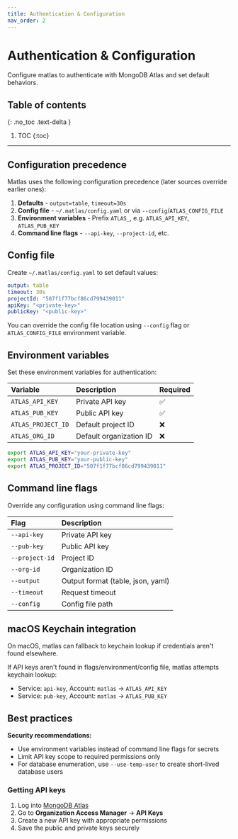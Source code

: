```yaml
---
title: Authentication & Configuration
nav_order: 2
---
```


# Authentication & Configuration

Configure matlas to authenticate with MongoDB Atlas and set default behaviors.

## Table of contents
{: .no_toc .text-delta }

1. TOC
{:toc}

---

## Configuration precedence

Matlas uses the following configuration precedence (later sources override earlier ones):

1. **Defaults** - `output=table`, `timeout=30s`
2. **Config file** - `~/.matlas/config.yaml` or via `--config`/`ATLAS_CONFIG_FILE`
3. **Environment variables** - Prefix `ATLAS_`, e.g. `ATLAS_API_KEY`, `ATLAS_PUB_KEY`
4. **Command line flags** - `--api-key`, `--project-id`, etc.

## Config file

Create `~/.matlas/config.yaml` to set default values:

```yaml
output: table
timeout: 30s
projectId: "507f1f77bcf86cd799439011"
apiKey: "<private-key>"
publicKey: "<public-key>"
```

You can override the config file location using `--config` flag or `ATLAS_CONFIG_FILE` environment variable.

## Environment variables

Set these environment variables for authentication:

| Variable | Description | Required |
|:---------|:------------|:---------|
| `ATLAS_API_KEY` | Private API key | ✅ |
| `ATLAS_PUB_KEY` | Public API key | ✅ |
| `ATLAS_PROJECT_ID` | Default project ID | ❌ |
| `ATLAS_ORG_ID` | Default organization ID | ❌ |

```bash
export ATLAS_API_KEY="your-private-key"
export ATLAS_PUB_KEY="your-public-key"
export ATLAS_PROJECT_ID="507f1f77bcf86cd799439011"
```

## Command line flags

Override any configuration using command line flags:

| Flag | Description |
|:-----|:------------|
| `--api-key` | Private API key |
| `--pub-key` | Public API key |
| `--project-id` | Project ID |
| `--org-id` | Organization ID |
| `--output` | Output format (table, json, yaml) |
| `--timeout` | Request timeout |
| `--config` | Config file path |

## macOS Keychain integration

On macOS, matlas can fallback to keychain lookup if credentials aren't found elsewhere.

If API keys aren't found in flags/environment/config file, matlas attempts keychain lookup:
- Service: `api-key`, Account: `matlas` → `ATLAS_API_KEY`
- Service: `pub-key`, Account: `matlas` → `ATLAS_PUB_KEY`

## Best practices

**Security recommendations:**
- Use environment variables instead of command line flags for secrets
- Limit API key scope to required permissions only
- For database enumeration, use `--use-temp-user` to create short-lived database users

### Getting API keys

1. Log into [MongoDB Atlas](https://cloud.mongodb.com)
2. Go to **Organization Access Manager** → **API Keys**
3. Create a new API key with appropriate permissions
4. Save the public and private keys securely